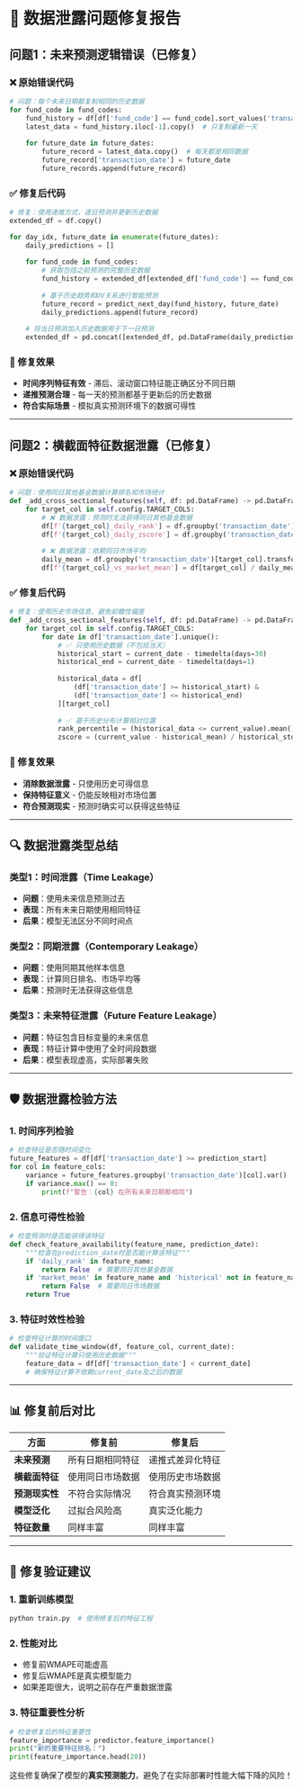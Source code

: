# 🚨 数据泄露问题修复报告

## 问题1：未来预测逻辑错误（已修复）

### ❌ 原始错误代码
```python
# 问题：每个未来日期都复制相同的历史数据
for fund_code in fund_codes:
    fund_history = df[df['fund_code'] == fund_code].sort_values('transaction_date')
    latest_data = fund_history.iloc[-1].copy()  # 只复制最新一天
    
    for future_date in future_dates:
        future_record = latest_data.copy()  # 每天都是相同数据
        future_record['transaction_date'] = future_date
        future_records.append(future_record)
```

### ✅ 修复后代码
```python
# 修复：使用递推方式，逐日预测并更新历史数据
extended_df = df.copy()

for day_idx, future_date in enumerate(future_dates):
    daily_predictions = []
    
    for fund_code in fund_codes:
        # 获取包括之前预测的完整历史数据
        fund_history = extended_df[extended_df['fund_code'] == fund_code].sort_values('transaction_date')
        
        # 基于历史趋势和UV关系进行智能预测
        future_record = predict_next_day(fund_history, future_date)
        daily_predictions.append(future_record)
    
    # 将当日预测加入历史数据用于下一日预测
    extended_df = pd.concat([extended_df, pd.DataFrame(daily_predictions)])
```

### 🎯 修复效果
- **时间序列特征有效** - 滞后、滚动窗口特征能正确区分不同日期
- **递推预测合理** - 每一天的预测都基于更新后的历史数据
- **符合实际场景** - 模拟真实预测环境下的数据可得性

---

## 问题2：横截面特征数据泄露（已修复）

### ❌ 原始错误代码
```python
# 问题：使用同日其他基金数据计算排名和市场统计
def _add_cross_sectional_features(self, df: pd.DataFrame) -> pd.DataFrame:
    for target_col in self.config.TARGET_COLS:
        # ❌ 数据泄露：预测时无法获得同日其他基金数据
        df[f'{target_col}_daily_rank'] = df.groupby('transaction_date')[target_col].rank(pct=True)
        df[f'{target_col}_daily_zscore'] = df.groupby('transaction_date')[target_col].transform(...)
        
        # ❌ 数据泄露：依赖同日市场平均
        daily_mean = df.groupby('transaction_date')[target_col].transform('mean')
        df[f'{target_col}_vs_market_mean'] = df[target_col] / daily_mean
```

### ✅ 修复后代码
```python
# 修复：使用历史市场信息，避免前瞻性偏差
def _add_cross_sectional_features(self, df: pd.DataFrame) -> pd.DataFrame:
    for target_col in self.config.TARGET_COLS:
        for date in df['transaction_date'].unique():
            # ✅ 只使用历史数据（不包括当天）
            historical_start = current_date - timedelta(days=30)
            historical_end = current_date - timedelta(days=1)
            
            historical_data = df[
                (df['transaction_date'] >= historical_start) & 
                (df['transaction_date'] <= historical_end)
            ][target_col]
            
            # ✅ 基于历史分布计算相对位置
            rank_percentile = (historical_data <= current_value).mean()
            zscore = (current_value - historical_mean) / historical_std
```

### 🎯 修复效果
- **消除数据泄露** - 只使用历史可得信息
- **保持特征意义** - 仍能反映相对市场位置
- **符合预测现实** - 预测时确实可以获得这些特征

---

## 🔍 数据泄露类型总结

### 类型1：时间泄露（Time Leakage）
- **问题**：使用未来信息预测过去
- **表现**：所有未来日期使用相同特征
- **后果**：模型无法区分不同时间点

### 类型2：同期泄露（Contemporary Leakage）  
- **问题**：使用同期其他样本信息
- **表现**：计算同日排名、市场平均等
- **后果**：预测时无法获得这些信息

### 类型3：未来特征泄露（Future Feature Leakage）
- **问题**：特征包含目标变量的未来信息
- **表现**：特征计算中使用了全时间段数据
- **后果**：模型表现虚高，实际部署失败

---

## 🛡️ 数据泄露检验方法

### 1. 时间序列检验
```python
# 检查特征是否随时间变化
future_features = df[df['transaction_date'] >= prediction_start]
for col in feature_cols:
    variance = future_features.groupby('transaction_date')[col].var()
    if variance.max() == 0:
        print(f"警告：{col} 在所有未来日期都相同")
```

### 2. 信息可得性检验
```python
# 检查预测时是否能获得该特征
def check_feature_availability(feature_name, prediction_date):
    """检查在prediction_date时是否能计算该特征"""
    if 'daily_rank' in feature_name:
        return False  # 需要同日其他基金数据
    if 'market_mean' in feature_name and 'historical' not in feature_name:
        return False  # 需要同日市场数据
    return True
```

### 3. 特征时效性检验
```python
# 检查特征计算的时间窗口
def validate_time_window(df, feature_col, current_date):
    """验证特征计算只使用历史数据"""
    feature_data = df[df['transaction_date'] < current_date]
    # 确保特征计算不依赖current_date及之后的数据
```

---

## 📊 修复前后对比

| 方面 | 修复前 | 修复后 |
|------|--------|--------|
| **未来预测** | 所有日期相同特征 | 递推式差异化特征 |
| **横截面特征** | 使用同日市场数据 | 使用历史市场数据 |
| **预测现实性** | 不符合实际情况 | 符合真实预测环境 |
| **模型泛化** | 过拟合风险高 | 真实泛化能力 |
| **特征数量** | 同样丰富 | 同样丰富 |

---

## 🎯 修复验证建议

### 1. 重新训练模型
```bash
python train.py  # 使用修复后的特征工程
```

### 2. 性能对比
- 修复前WMAPE可能虚高
- 修复后WMAPE是真实模型能力
- 如果差距很大，说明之前存在严重数据泄露

### 3. 特征重要性分析
```python
# 检查修复后的特征重要性
feature_importance = predictor.feature_importance()
print("新的重要特征排名：")
print(feature_importance.head(20))
```

这些修复确保了模型的**真实预测能力**，避免了在实际部署时性能大幅下降的风险！ 